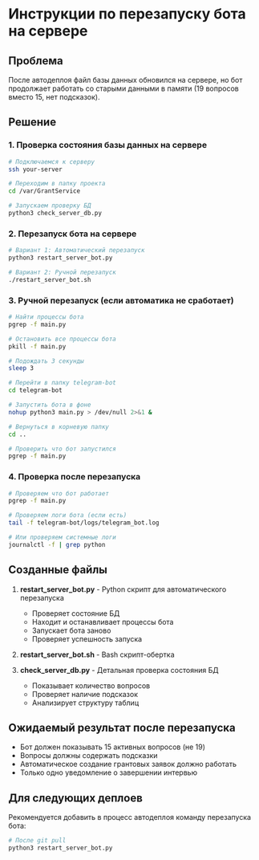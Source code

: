 # Инструкции по перезапуску бота на сервере

## Проблема
После автодеплоя файл базы данных обновился на сервере, но бот продолжает работать со старыми данными в памяти (19 вопросов вместо 15, нет подсказок).

## Решение

### 1. Проверка состояния базы данных на сервере
```bash
# Подключаемся к серверу
ssh your-server

# Переходим в папку проекта
cd /var/GrantService

# Запускаем проверку БД
python3 check_server_db.py
```

### 2. Перезапуск бота на сервере
```bash
# Вариант 1: Автоматический перезапуск
python3 restart_server_bot.py

# Вариант 2: Ручной перезапуск
./restart_server_bot.sh
```

### 3. Ручной перезапуск (если автоматика не сработает)
```bash
# Найти процессы бота
pgrep -f main.py

# Остановить все процессы бота
pkill -f main.py

# Подождать 3 секунды
sleep 3

# Перейти в папку telegram-bot
cd telegram-bot

# Запустить бота в фоне
nohup python3 main.py > /dev/null 2>&1 &

# Вернуться в корневую папку
cd ..

# Проверить что бот запустился
pgrep -f main.py
```

### 4. Проверка после перезапуска
```bash
# Проверяем что бот работает
pgrep -f main.py

# Проверяем логи бота (если есть)
tail -f telegram-bot/logs/telegram_bot.log

# Или проверяем системные логи
journalctl -f | grep python
```

## Созданные файлы

1. **restart_server_bot.py** - Python скрипт для автоматического перезапуска
   - Проверяет состояние БД
   - Находит и останавливает процессы бота
   - Запускает бота заново
   - Проверяет успешность запуска

2. **restart_server_bot.sh** - Bash скрипт-обертка

3. **check_server_db.py** - Детальная проверка состояния БД
   - Показывает количество вопросов
   - Проверяет наличие подсказок
   - Анализирует структуру таблиц

## Ожидаемый результат после перезапуска
- Бот должен показывать 15 активных вопросов (не 19)
- Вопросы должны содержать подсказки
- Автоматическое создание грантовых заявок должно работать
- Только одно уведомление о завершении интервью

## Для следующих деплоев
Рекомендуется добавить в процесс автодеплоя команду перезапуска бота:
```bash
# После git pull
python3 restart_server_bot.py
